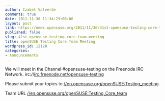 ```yaml
---
author: Izabel Valverde
comments: true
date: 2011-11-30 11:34:23+00:00
layout: post
link: https://news.opensuse.org/2011/11/30/41st-opensuse-testing-core-team-meeting/
published: false
slug: 41st-opensuse-testing-core-team-meeting
title: openSUSE Testing Core Team Meeting
wordpress_id: 12128
categories:
- Announcements
---
```


We will meet in the Channel #opensuse-testing on the Freenode IRC Network. irc://[irc.freenode.net/opensuse-testing](//irc.freenode.net/opensuse-testing)

Please submit your topics to [//en.opensuse.org/openSUSE:Testing_meeting](//en.opensuse.org/openSUSE:Testing_meeting)

Team URL [//en.opensuse.org/openSUSE:Testing_Core_team](//en.opensuse.org/openSUSE:Testing_Core_team)
